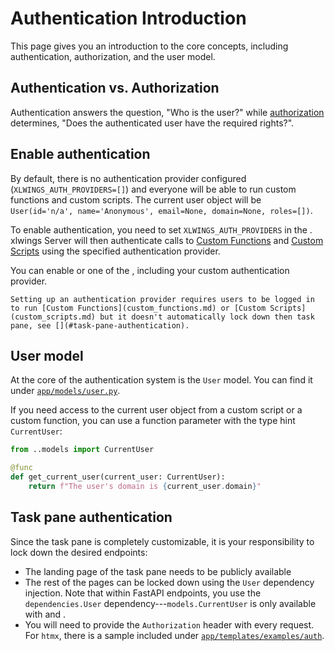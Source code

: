 # Authentication Introduction

This page gives you an introduction to the core concepts, including authentication, authorization, and the user model.

## Authentication vs. Authorization

Authentication answers the question, "Who is the user?" while [authorization](authorization.md) determines, "Does the authenticated user have the required rights?".

## Enable authentication

By default, there is no authentication provider configured (`XLWINGS_AUTH_PROVIDERS=[]`) and everyone will be able to run custom functions and custom scripts. The current user object will be `User(id='n/a', name='Anonymous', email=None, domain=None, roles=[])`.

To enable authentication, you need to set `XLWINGS_AUTH_PROVIDERS` in the [](server_config.md). xlwings Server will then authenticate calls to [Custom Functions](custom_functions.md) and [Custom Scripts](custom_scripts.md) using the specified authentication provider.

You can enable [](auth_entraid.md) or one of the [](auth_providers.md), including your custom authentication provider.

```{caution}
Setting up an authentication provider requires users to be logged in to run [Custom Functions](custom_functions.md) or [Custom Scripts](custom_scripts.md) but it doesn't automatically lock down then task pane, see [](#task-pane-authentication).
```

## User model

At the core of the authentication system is the `User` model. You can find it under [`app/models/user.py`](https://github.com/xlwings/xlwings-server/blob/main/app/models/user.py).

If you need access to the current user object from a custom script or a custom function, you can use a function parameter with the type hint `CurrentUser`:

```python
from ..models import CurrentUser

@func
def get_current_user(current_user: CurrentUser):
    return f"The user's domain is {current_user.domain}"
```

## Task pane authentication

Since the task pane is completely customizable, it is your responsibility to lock down the desired endpoints:

- The landing page of the task pane needs to be publicly available
- The rest of the pages can be locked down using the `User` dependency injection. Note that within FastAPI endpoints, you use the `dependencies.User` dependency---`models.CurrentUser` is only available with [](custom_functions.md) and [](custom_scripts.md).
- You will need to provide the `Authorization` header with every request. For `htmx`, there is a sample included under [`app/templates/examples/auth`](https://github.com/xlwings/xlwings-server/tree/main/app/templates/examples/auth).
